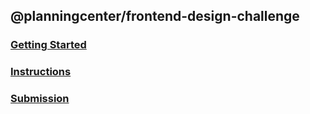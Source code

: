 ## @planningcenter/frontend-design-challenge

### [Getting Started](./docs/getting-started.md)
### [Instructions](./docs/instructions.md)
### [Submission](./docs/submission.md)
